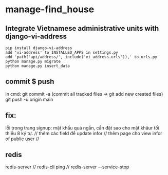 # manage-find_house
## Integrate Vietnamese administrative units with django-vi-address
    pip install django-vi-address
    add 'vi-address' to INSTALLED_APPS in settings.py
    add 'path('api/address/', include('vi_address.urls')),' to urls.py
    python manage.py migrate
    python manage.py insert_data

## commit $ push
in cmd: 
    git commit -a (commit all tracked files => git add new created files)
    git push -u origin main

## fix:
lỗi trong trang signup: mật khẩu quá ngắn, cần đặt sao cho mật khâur tối thiểu 8 ký tự. //
thêm các field để update infor //
thêm page cho view infor of public user //



## redis
redis-server //
redis-cli ping //
redis-server --service-stop 